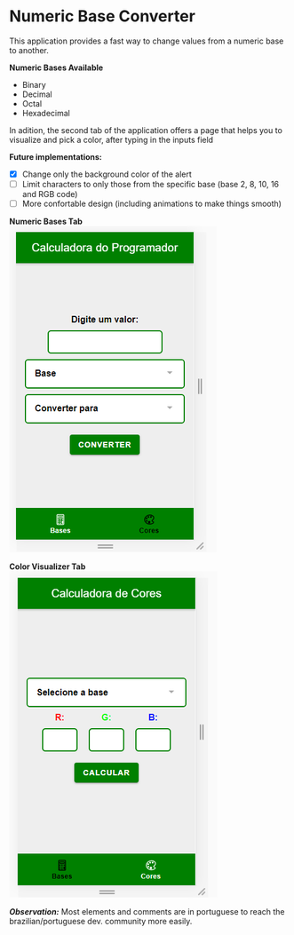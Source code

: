 # Numeric Base Converter

This application provides a fast way to change values from a numeric base to another.

**Numeric Bases Available**
- Binary
- Decimal
- Octal
- Hexadecimal

In adition, the second tab of the application offers a page that helps you to visualize and pick a color, after typing in the inputs field

**Future implementations:**
- [x] Change only the background color of the alert
- [ ] Limit characters to only those from the specific base (base 2, 8, 10, 16 and RGB code)
- [ ] More confortable design (including animations to make things smooth)

 **Numeric Bases Tab**<br>
 ![](./src/assets/SCBases1.PNG)
 
 **Color Visualizer Tab**<br>
 ![](./src/assets/SCColor1.PNG)
 
 ___Observation:___
 Most elements and comments are in portuguese to reach the brazilian/portuguese dev. community more easily.

